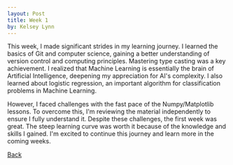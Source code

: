 ```yaml
---
layout: Post
title: Week 1
by: Kelsey Lynn
---
```


This week, I made significant strides in my learning journey. I learned the basics of Git and computer science, gaining a better understanding of version control and computing principles. Mastering type casting was a key achievement. I realized that Machine Learning is essentially the brain of Artificial Intelligence, deepening my appreciation for AI's complexity. I also learned about logistic regression, an important algorithm for classification problems in Machine Learning.

However, I faced challenges with the fast pace of the Numpy/Matplotlib lessons. To overcome this, I'm reviewing the material independently to ensure I fully understand it. Despite these challenges, the first week was great. The steep learning curve was worth it because of the knowledge and skills I gained. I'm excited to continue this journey and learn more in the coming weeks.


[Back](./)
